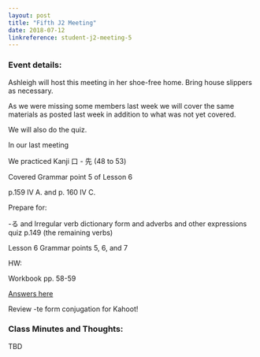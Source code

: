 ```yaml
---
layout: post
title: "Fifth J2 Meeting"
date: 2018-07-12
linkreference: student-j2-meeting-5
---
```


### Event details:


Ashleigh will host this meeting in her shoe-free home.  Bring house slippers as necessary.

As we were missing some members last week we will cover the same materials as posted last week in addition to what was not yet covered.

We will also do the quiz.

In our last meeting

We practiced Kanji 口 - 先 (48 to 53)

Covered Grammar point 5 of Lesson 6

p.159 IV A. and p. 160 IV C.

Prepare for:

-る and Irregular verb dictionary form and adverbs and other expressions quiz p.149 (the remaining verbs)

Lesson 6 Grammar points 5, 6, and 7

HW:

Workbook pp. 58-59

[Answers here](https://trantom.github.io/sawada-sensei-no-ato/downloads/)

Review -te form conjugation for Kahoot!

### Class Minutes and Thoughts:

TBD

